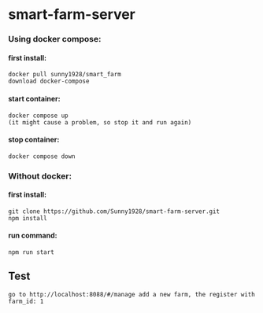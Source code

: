 # smart-farm-server

### Using docker compose:

#### first install: 
    docker pull sunny1928/smart_farm
    download docker-compose

#### start container:
    docker compose up
    (it might cause a problem, so stop it and run again)
    
#### stop container:
    docker compose down


### Without docker:

#### first install:
    git clone https://github.com/Sunny1928/smart-farm-server.git
    npm install

#### run command: 
    npm run start

## Test
    go to http://localhost:8088/#/manage add a new farm, the register with farm_id: 1
